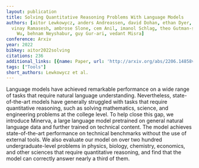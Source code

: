 ```yaml
---
layout: publication
title: Solving Quantitative Reasoning Problems With Language Models
authors: [aitor Lewkowycz, anders Andreassen, david Dohan, ethan Dyer, henryk Michalewski,
  vinay Ramasesh, ambrose Slone, cem Anil, imanol Schlag, theo Gutman-solo, yuhuai
    Wu, behnam Neyshabur, guy Gur-ari, vedant Misra]
conference: Arxiv
year: 2022
bibkey: aitor2022solving
citations: 236
additional_links: [{name: Paper, url: 'http://arxiv.org/abs/2206.14858v2'}]
tags: ["Tools"]
short_authors: Lewkowycz et al.
---
```

Language models have achieved remarkable performance on a wide range of tasks
that require natural language understanding. Nevertheless, state-of-the-art
models have generally struggled with tasks that require quantitative reasoning,
such as solving mathematics, science, and engineering problems at the college
level. To help close this gap, we introduce Minerva, a large language model
pretrained on general natural language data and further trained on technical
content. The model achieves state-of-the-art performance on technical
benchmarks without the use of external tools. We also evaluate our model on
over two hundred undergraduate-level problems in physics, biology, chemistry,
economics, and other sciences that require quantitative reasoning, and find
that the model can correctly answer nearly a third of them.